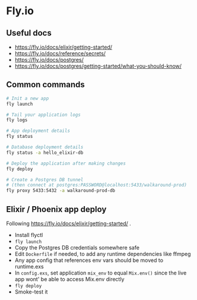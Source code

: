 # Fly.io

## Useful docs

- https://fly.io/docs/elixir/getting-started/
- https://fly.io/docs/reference/secrets/
- https://fly.io/docs/postgres/
- https://fly.io/docs/postgres/getting-started/what-you-should-know/

## Common commands

```sh
# Init a new app
fly launch

# Tail your application logs
fly logs

# App deployment details
fly status

# Database deployment details
fly status -a hello_elixir-db

# Deploy the application after making changes
fly deploy

# Create a Postgres DB tunnel
# (then connect at postgres:PASSWORD@localhost:5433/walkaround-prod)
fly proxy 5433:5432 -a walkaround-prod-db
```

## Elixir / Phoenix app deploy

Following https://fly.io/docs/elixir/getting-started/ .

- Install flyctl
- `fly launch`
- Copy the Postgres DB credentials somewhere safe
- Edit `Dockerfile` if needed, to add any runtime dependencies like ffmpeg
- Any app config that references env vars should be moved to runtime.exs
- In `config.exs`, set application `mix_env` to equal `Mix.env()` since the live app wont' be able to access Mix.env directly
- `fly deploy`
- Smoke-test it
